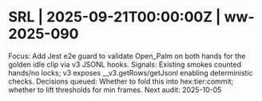 # SRL | 2025-09-21T00:00:00Z | ww-2025-090

Focus: Add Jest e2e guard to validate Open_Palm on both hands for the golden idle clip via v3 JSONL hooks.
Signals: Existing smokes counted hands/no locks; v3 exposes __v3.getRows/getJsonl enabling deterministic checks.
Decisions queued: Whether to fold this into hex:tier:commit; whether to lift thresholds for min frames.
Next audit: 2025-10-05

